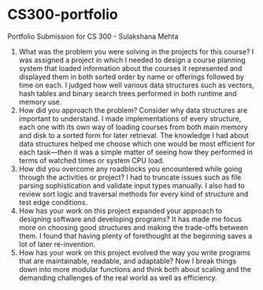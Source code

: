 # CS300-portfolio
Portfolio Submission for CS 300 - Sulakshana Mehta
1. What was the problem you were solving in the projects for this course?
I was assigned a project in which I needed to design a course planning system that loaded information about the courses it represented and displayed them in both sorted order by name or offerings followed by time on each. I judged how well various data structures such as vectors, hash tables and binary search trees performed in both runtime and memory use.
2. How did you approach the problem? Consider why data structures are important to understand.
I made implementations of every structure, each one with its own way of loading courses from both main memory and disk to a sorted form for later retrieval. The knowledge I had about data structures helped me choose which one would be most efficient for each task—then it was a simple matter of seeing how they performed in terms of watched times or system CPU load.
3. How did you overcome any roadblocks you encountered while going through the activities or project?
I had to truncate issues such as file parsing sophistication and validate input types manually. I also had to review sort logic and traversal methods for every kind of structure and test edge conditions.
4. How has your work on this project expanded your approach to designing software and developing programs?
It has made me focus more on choosing good structures and making the trade-offs between them. I found that having plenty of forethought at the beginning saves a lot of later re-invention.
5. How has your work on this project evolved the way you write programs that are maintainable, readable, and adaptable?
Now I break things down into more modular functions and think both about scaling and the demanding challenges of the real world as well as efficiency.
